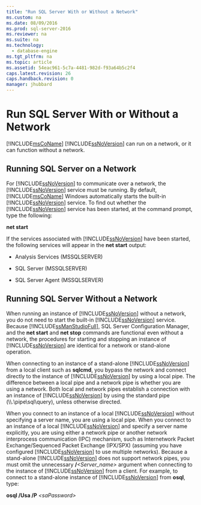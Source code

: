 ```yaml
---
title: "Run SQL Server With or Without a Network"
ms.custom: na
ms.date: 08/09/2016
ms.prod: sql-server-2016
ms.reviewer: na
ms.suite: na
ms.technology: 
  - database-engine
ms.tgt_pltfrm: na
ms.topic: article
ms.assetid: 54eac961-5c7a-4481-982d-f93a64b5c2f4
caps.latest.revision: 26
caps.handback.revision: 0
manager: jhubbard
---
```

# Run SQL Server With or Without a Network
[!INCLUDE[msCoName](../../Topics/TopicNameContainA/tokens/msCoName_md.md)] [!INCLUDE[ssNoVersion](../../Topics/TopicNameContainA/tokens/ssNoVersion_md.md)] can run on a network, or it can function without a network.  
  
## Running SQL Server on a Network  
 For [!INCLUDE[ssNoVersion](../../Topics/TopicNameContainA/tokens/ssNoVersion_md.md)] to communicate over a network, the [!INCLUDE[ssNoVersion](../../Topics/TopicNameContainA/tokens/ssNoVersion_md.md)] service must be running. By default, [!INCLUDE[msCoName](../../Topics/TopicNameContainA/tokens/msCoName_md.md)] Windows automatically starts the built-in [!INCLUDE[ssNoVersion](../../Topics/TopicNameContainA/tokens/ssNoVersion_md.md)] service. To find out whether the [!INCLUDE[ssNoVersion](../../Topics/TopicNameContainA/tokens/ssNoVersion_md.md)] service has been started, at the command prompt, type the following:  
  
 **net start**  
  
 If the services associated with [!INCLUDE[ssNoVersion](../../Topics/TopicNameContainA/tokens/ssNoVersion_md.md)] have been started, the following services will appear in the **net start** output:  
  
-   Analysis Services (MSSQLSERVER)  
  
-   SQL Server (MSSQLSERVER)  
  
-   SQL Server Agent (MSSQLSERVER)  
  
## Running SQL Server Without a Network  
 When running an instance of [!INCLUDE[ssNoVersion](../../Topics/TopicNameContainA/tokens/ssNoVersion_md.md)] without a network, you do not need to start the built-in [!INCLUDE[ssNoVersion](../../Topics/TopicNameContainA/tokens/ssNoVersion_md.md)] service. Because [!INCLUDE[ssManStudioFull](../../Topics/TopicNameContainA/tokens/ssManStudioFull_md.md)], SQL Server Configuration Manager, and the **net start** and **net stop** commands are functional even without a network, the procedures for starting and stopping an instance of [!INCLUDE[ssNoVersion](../../Topics/TopicNameContainA/tokens/ssNoVersion_md.md)] are identical for a network or stand-alone operation.  
  
 When connecting to an instance of a stand-alone [!INCLUDE[ssNoVersion](../../Topics/TopicNameContainA/tokens/ssNoVersion_md.md)] from a local client such as **sqlcmd**, you bypass the network and connect directly to the instance of [!INCLUDE[ssNoVersion](../../Topics/TopicNameContainA/tokens/ssNoVersion_md.md)] by using a local pipe. The difference between a local pipe and a network pipe is whether you are using a network. Both local and network pipes establish a connection with an instance of [!INCLUDE[ssNoVersion](../../Topics/TopicNameContainA/tokens/ssNoVersion_md.md)] by using the standard pipe (\\\\.\pipe\sql\query), unless otherwise directed.  
  
 When you connect to an instance of a local [!INCLUDE[ssNoVersion](../../Topics/TopicNameContainA/tokens/ssNoVersion_md.md)] without specifying a server name, you are using a local pipe. When you connect to an instance of a local [!INCLUDE[ssNoVersion](../../Topics/TopicNameContainA/tokens/ssNoVersion_md.md)] and specify a server name explicitly, you are using either a network pipe or another network interprocess communication (IPC) mechanism, such as Internetwork Packet Exchange/Sequenced Packet Exchange (IPX/SPX) (assuming you have configured [!INCLUDE[ssNoVersion](../../Topics/TopicNameContainA/tokens/ssNoVersion_md.md)] to use multiple networks). Because a stand-alone [!INCLUDE[ssNoVersion](../../Topics/TopicNameContainA/tokens/ssNoVersion_md.md)] does not support network pipes, you must omit the unnecessary **/***<Server_name>* argument when connecting to the instance of [!INCLUDE[ssNoVersion](../../Topics/TopicNameContainA/tokens/ssNoVersion_md.md)] from a client. For example, to connect to a stand-alone instance of [!INCLUDE[ssNoVersion](../../Topics/TopicNameContainA/tokens/ssNoVersion_md.md)] from **osql**, type:  
  
 **osql /Usa /P** *<saPassword\>*